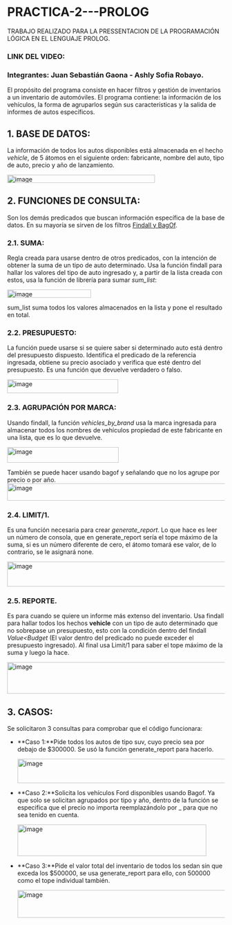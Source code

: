 # PRACTICA-2---PROLOG
TRABAJO REALIZADO PARA LA PRESSENTACION DE LA PROGRAMACIÓN LÓGICA EN EL LENGUAJE PROLOG.

### LINK DEL VIDEO: 

### Integrantes: Juan Sebastián Gaona - Ashly Sofia Robayo.

El propósito del programa consiste en hacer filtros y gestión de inventarios a un inventario de automóviles. El programa contiene: la información de los vehículos, la forma de agruparlos según sus características y la salida de informes de autos específicos. 

## 1. BASE DE DATOS:
   La información de todos los autos disponibles está almacenada en el hecho _vehicle_, de 5 átomos en el siguiente orden: fabricante, nombre del auto, tipo de auto, precio y año de lanzamiento.
   
  <img width="342" height="19" alt="image" src="https://github.com/user-attachments/assets/5a17686c-fe75-43f3-be8c-523d8f9ba61f" />


## 2. FUNCIONES DE CONSULTA: 
Son los demás predicados que buscan información específica de la base de datos. En su mayoría se sirven de los filtros <ins>Findall y BagOf</ins>.

   ### 2.1. SUMA: 
   Regla creada para usarse dentro de otros predicados, con la intención de obtener la suma de un tipo de auto determinado. Usa la función findall para hallar los valores del tipo de auto ingresado y, a partir de la lista creada con estos, usa la función de librería para sumar _sum_list_:

   <img width="194" height="19" alt="image" src="https://github.com/user-attachments/assets/f10f6939-6586-49a6-873b-bad9022b171b" />

   sum_list suma todos los valores almacenados en la lista y pone el resultado en total.


  ### 2.2. PRESUPUESTO:
  La función puede usarse si se quiere saber si determinado auto está dentro del presupuesto dispuesto. Identifica el predicado de la referencia ingresada, obtiene su precio asociado y verifica que esté dentro del presupuesto. Es una función que devuelve verdadero o falso.

  <img width="257" height="32" alt="image" src="https://github.com/user-attachments/assets/b9924f03-124c-439f-a95e-32534a6ddc67" />

  ### 2.3. AGRUPACIÓN POR MARCA:
  Usando findall, la función _vehicles_by_brand_ usa la marca ingresada para almacenar todos los nombres de vehículos propiedad de este fabricante en una lista, que es lo que devuelve.

  <img width="258" height="36" alt="image" src="https://github.com/user-attachments/assets/9ef433f6-7d91-485c-9794-eef32bd8f486" />

  También se puede hacer usando bagof y señalando que no los agrupe por precio o por año.
  <img width="546" height="40" alt="image" src="https://github.com/user-attachments/assets/2f3b6635-1d34-4a94-8ba0-914f6c4c3bee" />
  



  ### 2.4. LIMIT/1.
  Es una función necesaria para crear _generate_report_. Lo que hace es leer un número de consola, que en generate_report sería el tope máximo de la suma, si es un número diferente de cero, el átomo tomará ese valor, de lo contrario, se le asignará none.

  <img width="678" height="58" alt="image" src="https://github.com/user-attachments/assets/d432509f-8f16-4e80-9a7a-6b531cf187e2" />

  ### 2.5. REPORTE.
  Es para cuando se quiere un informe más extenso del inventario. Usa findall para hallar todos los hechos **vehicle** con un tipo de auto determinado que no sobrepase un presupuesto, esto con la condición dentro del findall _Value<Budget_ (El valor dentro del predicado no puede exceder el presupuesto ingresado). Al final usa Limit/1 para saber el tope máximo de la suma y luego la hace.

  <img width="1216" height="73" alt="image" src="https://github.com/user-attachments/assets/f11fb6a8-d758-4c4d-864f-e22eb1bc99d6" />
  
## 3. CASOS:
Se solicitaron 3 consultas para comprobar que el código funcionara:

- **Caso 1:**Pide todos los autos de tipo suv, cuyo precio sea por debajo de $300000. Se usó la función generate_report para hacerlo.
  
  <img width="660" height="56" alt="image" src="https://github.com/user-attachments/assets/73bb60b7-e6ce-4e49-ac1a-226209a18b1c" />

- **Caso 2:**Solicita los vehículos Ford disponibles usando Bagof. Ya que solo se solicitan agrupados por tipo y año, dentro de la función se especifica que el precio no importa reemplazándolo por _ para que no sea tenido en cuenta.

  <img width="437" height="73" alt="image" src="https://github.com/user-attachments/assets/50f68040-4c9d-4819-96aa-8165410bb421" />

- **Caso 3:**Pide el valor total del inventario de todos los sedan sin que exceda los $500000, se usa generate_report para ello, con 500000 como el tope individual también.

  <img width="691" height="64" alt="image" src="https://github.com/user-attachments/assets/30f7ac8c-0a43-4de7-ac91-77ba54e5e063" />

  


  
  
  
  


  
  



  




